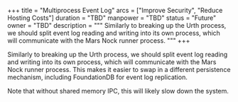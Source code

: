 +++
title = "Multiprocess Event Log"
arcs = ["Improve Security", "Reduce Hosting Costs"]
duration = "TBD"
manpower = "TBD"
status = "Future"
owner = "TBD"
description = """
Similarly to breaking up the Urth process, we should split event log reading and writing into its own process, which will communicate with the Mars Nock runner process. 
"""
+++

Similarly to breaking up the Urth process, we should split event log reading and writing into its own process, which will communicate with the Mars Nock runner process.  This makes it easier to swap in a different persistence mechanism, including FoundationDB for event log replication.

Note that without shared memory IPC, this will likely slow down the system.